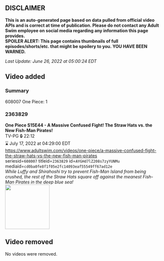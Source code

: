 ## DISCLAIMER
**This is an auto-generated page based on data pulled from official video APIs and is correct at time of publication. Please do not contact any Adult Swim employee on social media regarding any information this page provides.**  
**SPOILER ALERT: This page contains thumbnails of full episodes/shorts/etc. that might be spoilery to you. YOU HAVE BEEN WARNED.**  

_Last Update: June 26, 2022 at 05:00:24 EDT_
## Video added
### Summary
608007 One Piece: 1  
### 2363829
**One Piece S15E44 - A Massive Confused Fight! The Straw Hats vs. the New Fish-Man Pirates!**  
TV-PG 🔒 22:12  
⌛ July 17, 2022 at 04:29:00 EDT  
https://www.adultswim.com/videos/one-piece/a-massive-confused-fight-the-straw-hats-vs-the-new-fish-man-pirates  
seriesid=`608007` titleid=`2363829` id=`AYGHd7lZ208s7zyYUNMu` mediaid=`cd0ba0fe8f1f05e2fc14093eaf55549ff67ad12e`  
_While Luffy and Shirahoshi try to prevent Fish-Man Island from being crushed, the rest of the Straw Hats square off against the meanest Fish-Man Pirates in the deep blue sea!_  
<a href="https://media.cdn.adultswim.com/uploads/20220621/thumbnails/2_226211412479-OnePiece_561_AMassiveConfusedFightTheStrawHatsVsNewFishManPirates.png"><img src="https://media.cdn.adultswim.com/uploads/20220621/thumbnails/2_226211412479-OnePiece_561_AMassiveConfusedFightTheStrawHatsVsNewFishManPirates.png" height="144px" /></a>
## Video removed
No videos were removed.  
